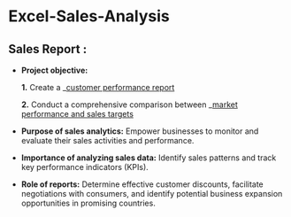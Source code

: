# Excel-Sales-Analysis

## Sales Report :


- **Project objective:** 

   **1.** Create a _[customer performance report](https://github.com/Abhijit-0250/Excel-Sales-Analysis/blob/main/AtliQ%20Customer%20Performance%20report.pdf)


  **2.** Conduct a comprehensive comparison between _[market performance and sales targets](https://github.com/Abhijit-0250/Excel-Sales-Analysis/blob/main/AtliQ%20Mrkt%20Prfrmnc%20vs%20trgt%20report.pdf)

- **Purpose of sales analytics:** Empower businesses to monitor and evaluate their sales activities and performance.

- **Importance of analyzing sales data:** Identify sales patterns and track key performance indicators (KPIs).

- **Role of reports:** Determine effective customer discounts, facilitate negotiations with consumers, and identify potential business expansion opportunities in promising countries.
